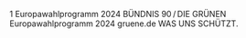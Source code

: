 1
Europawahlprogramm 2024
BÜNDNIS 90 / DIE GRÜNEN 
Europawahlprogramm 2024
gruene.de
WAS UNS
SCHÜTZT.
